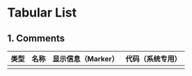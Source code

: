 # Tabular List

## 1. Comments

| 类型 | 名称 | 显示信息（Marker） | 代码（系统专用） |
| :--- | :--- | :--- | :--- |
|  |  |  |  |



